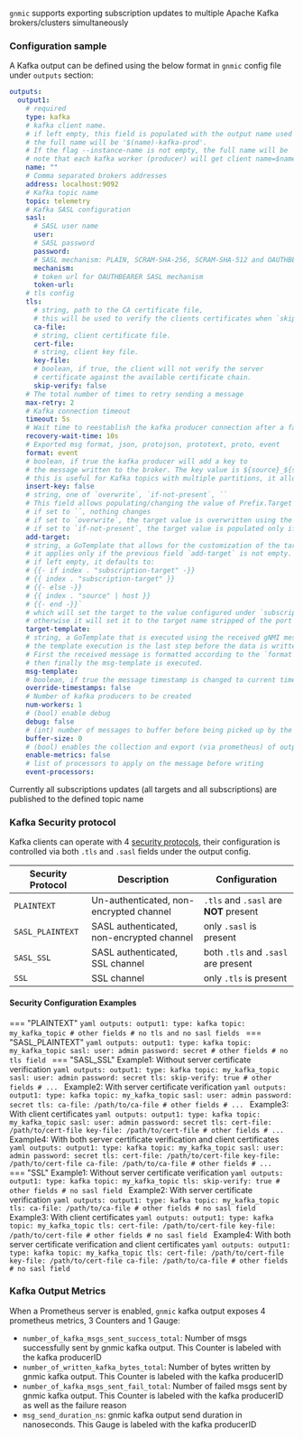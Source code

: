 `gnmic` supports exporting subscription updates to multiple Apache Kafka brokers/clusters simultaneously

### Configuration sample

A Kafka output can be defined using the below format in `gnmic` config file under `outputs` section:

```yaml
outputs:
  output1:
    # required
    type: kafka 
    # kafka client name. 
    # if left empty, this field is populated with the output name used as output ID (output1 in this example).
    # the full name will be '$(name)-kafka-prod'.
    # If the flag --instance-name is not empty, the full name will be '$(instance-name)-$(name)-kafka-prod.
    # note that each kafka worker (producer) will get client name=$name-$index
    name: ""
    # Comma separated brokers addresses
    address: localhost:9092 
    # Kafka topic name
    topic: telemetry 
    # Kafka SASL configuration
    sasl:
      # SASL user name
      user:
      # SASL password
      password:
      # SASL mechanism: PLAIN, SCRAM-SHA-256, SCRAM-SHA-512 and OAUTHBEARER are supported
      mechanism:
      # token url for OAUTHBEARER SASL mechanism
      token-url:
    # tls config
    tls:
      # string, path to the CA certificate file,
      # this will be used to verify the clients certificates when `skip-verify` is false
      ca-file:
      # string, client certificate file.
      cert-file:
      # string, client key file.
      key-file:
      # boolean, if true, the client will not verify the server
      # certificate against the available certificate chain.
      skip-verify: false
    # The total number of times to retry sending a message
    max-retry: 2 
    # Kafka connection timeout
    timeout: 5s 
    # Wait time to reestablish the kafka producer connection after a failure
    recovery-wait-time: 10s 
    # Exported msg format, json, protojson, prototext, proto, event
    format: event 
    # boolean, if true the kafka producer will add a key to 
    # the message written to the broker. The key value is ${source}_${subscription-name}.
    # this is useful for Kafka topics with multiple partitions, it allows to keep messages from the same source and subscription in sequence.
    insert-key: false
    # string, one of `overwrite`, `if-not-present`, ``
    # This field allows populating/changing the value of Prefix.Target in the received message.
    # if set to ``, nothing changes 
    # if set to `overwrite`, the target value is overwritten using the template configured under `target-template`
    # if set to `if-not-present`, the target value is populated only if it is empty, still using the `target-template`
    add-target: 
    # string, a GoTemplate that allows for the customization of the target field in Prefix.Target.
    # it applies only if the previous field `add-target` is not empty.
    # if left empty, it defaults to:
    # {{- if index . "subscription-target" -}}
    # {{ index . "subscription-target" }}
    # {{- else -}}
    # {{ index . "source" | host }}
    # {{- end -}}`
    # which will set the target to the value configured under `subscription.$subscription-name.target` if any,
    # otherwise it will set it to the target name stripped of the port number (if present)
    target-template:
    # string, a GoTemplate that is executed using the received gNMI message as input.
    # the template execution is the last step before the data is written to the file,
    # First the received message is formatted according to the `format` field above, then the `event-processors` are applied if any
    # then finally the msg-template is executed.
    msg-template:
    # boolean, if true the message timestamp is changed to current time
    override-timestamps: false
    # Number of kafka producers to be created 
    num-workers: 1 
    # (bool) enable debug
    debug: false 
    # (int) number of messages to buffer before being picked up by the workers
    buffer-size: 0 
    # (bool) enables the collection and export (via prometheus) of output specific metrics
    enable-metrics: false 
    # list of processors to apply on the message before writing
    event-processors: 
```

Currently all subscriptions updates (all targets and all subscriptions) are published to the defined topic name

### Kafka Security protocol

Kafka clients can operate with 4 [security protocols](https://kafka.apache.org/24/javadoc/org/apache/kafka/common/security/auth/SecurityProtocol.html), 
their configuration is controlled via both `.tls` and `.sasl` fields under the output config.

**Security Protocol**  | **Description**                           | **Configuration**                       |
-----------------------|-------------------------------------------|-----------------------------------------|
`PLAINTEXT`            | Un-authenticated, non-encrypted channel   | `.tls` and `.sasl` are **NOT** present  |
`SASL_PLAINTEXT`       | SASL authenticated, non-encrypted channel | only `.sasl` is present                 |
`SASL_SSL`             | SASL authenticated, SSL channel           | both `.tls` and `.sasl` are present     |
`SSL`                  | SSL channel                               | only `.tls` is present                  |

#### Security Configuration Examples

=== "PLAINTEXT"
    ```yaml
    outputs:
      output1:
        type: kafka
        topic: my_kafka_topic
        # other fields
        # no tls and no sasl fields
    ```
=== "SASL_PLAINTEXT"
    ```yaml
    outputs:
      output1:
        type: kafka
        topic: my_kafka_topic
        sasl:
          user: admin
          password: secret
        # other fields
        # no tls field
    ```
=== "SASL_SSL"
    Example1: Without server certificate verification
    ```yaml
    outputs:
      output1:
        type: kafka
        topic: my_kafka_topic
        sasl:
          user: admin
          password: secret
        tls:
          skip-verify: true
        # other fields
        # ...
    ```
    Example2: With server certificate verification
    ```yaml
    outputs:
      output1:
        type: kafka
        topic: my_kafka_topic
        sasl:
          user: admin
          password: secret
        tls:
          ca-file: /path/to/ca-file
        # other fields
        # ...
    ```
    Example3: With client certificates
    ```yaml
    outputs:
      output1:
        type: kafka
        topic: my_kafka_topic
        sasl:
          user: admin
          password: secret
        tls:
          cert-file: /path/to/cert-file
          key-file: /path/to/cert-file
        # other fields
        # ...
    ```
    Example4: With both server certificate verification and client certificates
    ```yaml
    outputs:
      output1:
        type: kafka
        topic: my_kafka_topic
        sasl:
          user: admin
          password: secret
        tls:
          cert-file: /path/to/cert-file
          key-file: /path/to/cert-file
          ca-file: /path/to/ca-file
        # other fields
        # ...
    ```
=== "SSL"
    Example1: Without server certificate verification
    ```yaml
    outputs:
      output1:
        type: kafka
        topic: my_kafka_topic
        tls:
          skip-verify: true
        # other fields
        # no sasl field
    ```
    Example2: With server certificate verification
    ```yaml
    outputs:
      output1:
        type: kafka
        topic: my_kafka_topic
        tls:
          ca-file: /path/to/ca-file
        # other fields
        # no sasl field
    ```
    Example3: With client certificates
    ```yaml
    outputs:
      output1:
        type: kafka
        topic: my_kafka_topic
        tls:
          cert-file: /path/to/cert-file
          key-file: /path/to/cert-file
        # other fields
        # no sasl field
    ```
    Example4: With both server certificate verification and client certificates
    ```yaml
    outputs:
      output1:
        type: kafka
        topic: my_kafka_topic
        tls:
          cert-file: /path/to/cert-file
          key-file: /path/to/cert-file
          ca-file: /path/to/ca-file
        # other fields
        # no sasl field
    ```

### Kafka Output Metrics

When a Prometheus server is enabled, `gnmic` kafka output exposes 4 prometheus metrics, 3 Counters and 1 Gauge:

* `number_of_kafka_msgs_sent_success_total`: Number of msgs successfully sent by gnmic kafka output. This Counter is labeled with the kafka producerID
* `number_of_written_kafka_bytes_total`: Number of bytes written by gnmic kafka output. This Counter is labeled with the kafka producerID
* `number_of_kafka_msgs_sent_fail_total`: Number of failed msgs sent by gnmic kafka output. This Counter is labeled with the kafka producerID as well as the failure reason
* `msg_send_duration_ns`: gnmic kafka output send duration in nanoseconds. This Gauge is labeled with the kafka producerID
